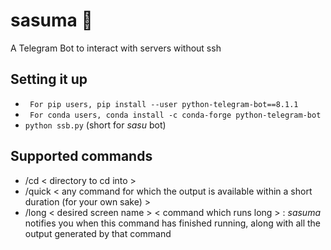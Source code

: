 # sasuma :older_woman:
A Telegram Bot to interact with servers without ssh

## Setting it up
* ` For pip users, pip install --user python-telegram-bot==8.1.1`
* ` For conda users, conda install -c conda-forge python-telegram-bot`
* ` python ssb.py ` (short for <i>sasu</i> bot)

## Supported commands
* /cd < directory to cd into > 
* /quick < any command for which the output is available within a short duration (for your own sake) >
* /long < desired screen name > < command which runs long > : <i>sasuma</i> notifies you when this command has finished running, along with all the output generated by that command
